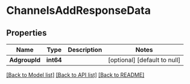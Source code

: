 # ChannelsAddResponseData

## Properties
Name | Type | Description | Notes
------------ | ------------- | ------------- | -------------
**AdgroupId** | **int64** |  | [optional] [default to null]

[[Back to Model list]](../README.md#documentation-for-models) [[Back to API list]](../README.md#documentation-for-api-endpoints) [[Back to README]](../README.md)


